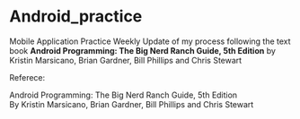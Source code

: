 # Android_practice
Mobile Application Practice
Weekly Update of my process following the text book **Android Programming: The Big Nerd Ranch Guide, 5th Edition** by Kristin Marsicano, Brian Gardner, Bill Phillips and Chris Stewart 

Referece: 

Android Programming: The Big Nerd Ranch Guide, 5th Edition\
By Kristin Marsicano, Brian Gardner, Bill Phillips and Chris Stewart

